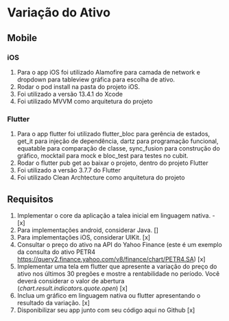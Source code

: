 # Variação do Ativo

## Mobile
### iOS
1. Para o app iOS foi utilizado Alamofire para camada de network e dropdown para tableview gráfica para escolha de ativo.
2. Rodar o pod install na pasta do projeto iOS.
3. Foi utilizado a versão 13.4.1 do Xcode
4. Foi utilizado MVVM como arquitetura do projeto

### Flutter
1. Para o app flutter foi utilizado flutter_bloc para gerência de estados, get_it para injeção de dependência, dartz para programação funcional, equatable para comparação de classe, sync_fusion para construção do gráfico, mocktail para mock e bloc_test para testes no cubit.
2. Rodar o flutter pub get ao baixar o projeto, dentro do projeto Flutter
3. Foi utilizado a versão 3.7.7 do Flutter
4. Foi utilizado Clean Archtecture como arquitetura do projeto

## Requisitos
1. Implementar o core da aplicação a talea inicial em linguagem nativa. - [x]
2. Para implementações android, considerar Java. []
3. Para implementações iOS, considerar UIKit. [x]
4. Consultar o preço do ativo na API do Yahoo Finance (este é um exemplo da consulta do ativo PETR4 https://query2.finance.yahoo.com/v8/finance/chart/PETR4.SA) [x]
5. Implementar uma tela em flutter que apresente a variação do preço do ativo nos últimos 30 pregões e mostre a rentabilidade  no período. Você deverá considerar o valor de abertura (*chart.result.indicators.quote.open*) [x]
6. Inclua um gráfico em linguagem nativa ou flutter apresentando o resultado da variação. [x]
7. Disponibilizar seu app junto com seu código aqui no Github [x]
